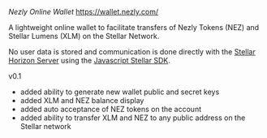 *Nezly Online Wallet*
https://wallet.nezly.com/

A lightweight online wallet to facilitate transfers of Nezly Tokens (NEZ) and Stellar Lumens (XLM) on the Stellar Network. 

No user data is stored and communication is done directly with the [Stellar Horizon Server](https://github.com/stellar/go/tree/master/services/horizon) using the [Javascript Stellar SDK](https://github.com/stellar/js-stellar-sdk).

v0.1
- added ability to generate new wallet public and secret keys
- added XLM and NEZ balance display
- added auto acceptance of NEZ tokens on the account
- added ability to transfer XLM and NEZ to any public address on the Stellar network
